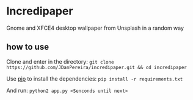 # Incredipaper
Gnome and XFCE4 desktop wallpaper from Unsplash in a random way

## how to use

Clone and enter in the directory:
```git clone https://github.com/JDanPereira/incredipaper.git && cd incredipaper```

Use [pip](https://pip.pypa.io/en/stable/installing/) to install the dependencies:
```pip install -r requirements.txt```

And run:
```python2 app.py <Senconds until next>```
